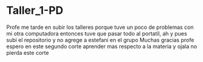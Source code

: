 # Taller_1-PD
Profe me tarde en subir los talleres porque tuve un poco de problemas con mi otra computadora entonces tuve que pasar todo al portatil, ah y pues subi el repositorio y no agrege a estefani en el grupo 
Muchas gracias profe espero en este segundo corte aprender mas respecto a la materia y ojala no pierda este corte 
